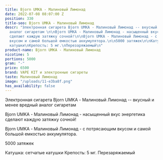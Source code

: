 ```yaml
---
title: Bjorn UMKA - Малиновый Лимонад
date: 2022-07-08 08:07:00 Z
position: 330
title-seo: Bjorn UMKA - Малиновый Лимонад
descr: "Электронная сигарета Bjorn UMKA - Малиновый Лимонад -- вкусный и менее вредный
  аналог сигаретам \n\nBjorn UMKA - Малиновый Лимонад - насыщенный вкус энергетика
  сделают каждую затяжку сочной!\n\nBjorn UMKA - Малиновый Лимонад - с потрясающим
  вкусом и самой большой емкостью аккумулятора.\n\n5000 затяжек\n\nКатушка: сетчатые
  катушки\nКрепость: 5 мг.\nПерезаряжаемый\n"
product-name: Bjorn UMKA - Малиновый Лимонад
nicotine: 5
portions: 5000
gram: "-"
price: 6500
brand: VAPE KIT и электронные сигареты
taste: Малиновый Лимонад
image: "/uploads/11-e3ba8f.png"
has_availability: false
---
```


Электронная сигарета Bjorn UMKA - Малиновый Лимонад -- вкусный и менее вредный аналог сигаретам 

Bjorn UMKA - Малиновый Лимонад - насыщенный вкус энергетика сделают каждую затяжку сочной!

Bjorn UMKA - Малиновый Лимонад - с потрясающим вкусом и самой большой емкостью аккумулятора.

5000 затяжек

Катушка: сетчатые катушки
Крепость: 5 мг.
Перезаряжаемый
